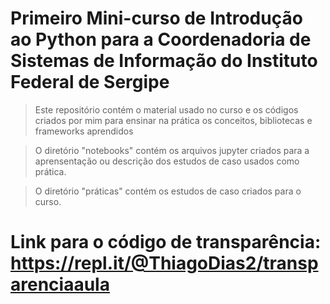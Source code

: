 # Primeiro Mini-curso de Introdução ao Python para a Coordenadoria de Sistemas de Informação do Instituto Federal de Sergipe

> Este repositório contém o material usado no curso e os códigos criados por mim para ensinar na prática os conceitos, bibliotecas e frameworks aprendidos

> O diretório "notebooks" contém os arquivos jupyter criados para a aprensentação ou descrição dos estudos de caso usados como prática.

> O diretório "práticas" contém os estudos de caso criados para o curso.


# Link para o código de transparência: https://repl.it/@ThiagoDias2/transparenciaaula
